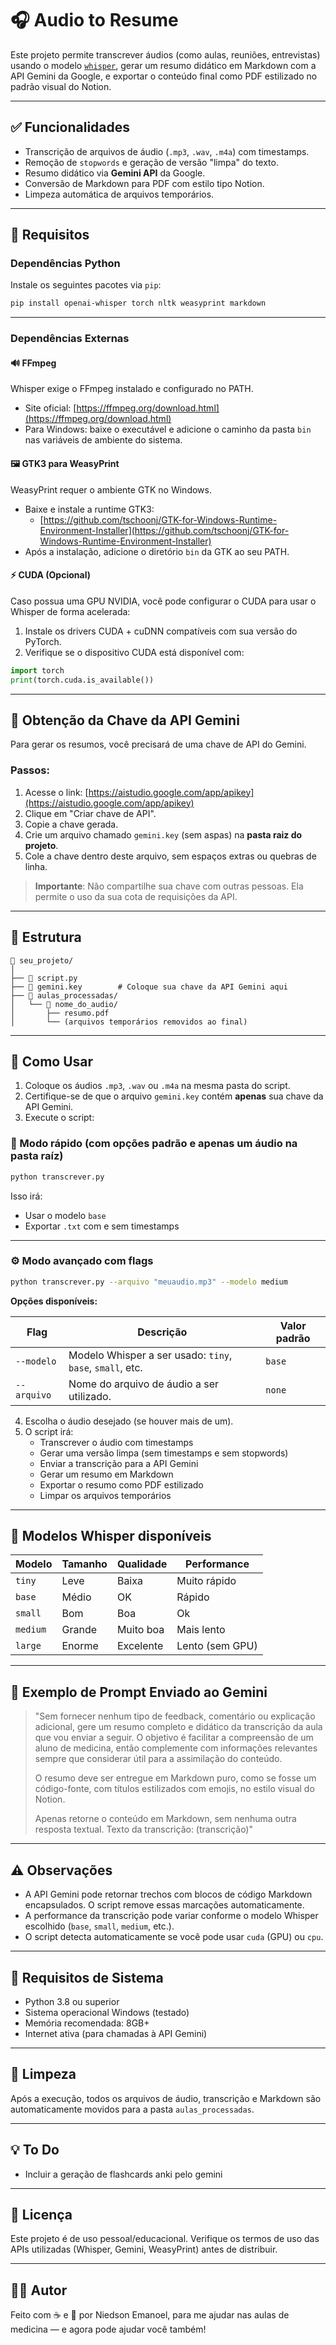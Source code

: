 # 🎧 Audio to Resume

Este projeto permite transcrever áudios (como aulas, reuniões, entrevistas) usando o modelo [`whisper`](https://github.com/openai/whisper), gerar um resumo didático em Markdown com a API Gemini da Google, e exportar o conteúdo final como PDF estilizado no padrão visual do Notion.

---

## ✅ Funcionalidades

- Transcrição de arquivos de áudio (`.mp3`, `.wav`, `.m4a`) com timestamps.
- Remoção de `stopwords` e geração de versão "limpa" do texto.
- Resumo didático via **Gemini API** da Google.
- Conversão de Markdown para PDF com estilo tipo Notion.
- Limpeza automática de arquivos temporários.

---

## 🚀 Requisitos

### Dependências Python

Instale os seguintes pacotes via `pip`:

```bash
pip install openai-whisper torch nltk weasyprint markdown
```

---

### Dependências Externas

#### 🔊 FFmpeg

Whisper exige o FFmpeg instalado e configurado no PATH.

- Site oficial: [https://ffmpeg.org/download.html](https://ffmpeg.org/download.html)
- Para Windows: baixe o executável e adicione o caminho da pasta `bin` nas variáveis de ambiente do sistema.

#### 🖼️ GTK3 para WeasyPrint

WeasyPrint requer o ambiente GTK no Windows.

- Baixe e instale a runtime GTK3:
  - [https://github.com/tschoonj/GTK-for-Windows-Runtime-Environment-Installer](https://github.com/tschoonj/GTK-for-Windows-Runtime-Environment-Installer)
- Após a instalação, adicione o diretório `bin` da GTK ao seu PATH.

#### ⚡ CUDA (Opcional)

Caso possua uma GPU NVIDIA, você pode configurar o CUDA para usar o Whisper de forma acelerada:

1. Instale os drivers CUDA + cuDNN compatíveis com sua versão do PyTorch.
2. Verifique se o dispositivo CUDA está disponível com:

```python
import torch
print(torch.cuda.is_available())
```

---

## 🔑 Obtenção da Chave da API Gemini

Para gerar os resumos, você precisará de uma chave de API do Gemini.

### Passos:

1. Acesse o link: [https://aistudio.google.com/app/apikey](https://aistudio.google.com/app/apikey)
2. Clique em "Criar chave de API".
3. Copie a chave gerada.
4. Crie um arquivo chamado `gemini.key` (sem aspas) na **pasta raiz do projeto**.
5. Cole a chave dentro deste arquivo, sem espaços extras ou quebras de linha.

> **Importante**: Não compartilhe sua chave com outras pessoas. Ela permite o uso da sua cota de requisições da API.

---

## 📁 Estrutura

```
📂 seu_projeto/
│
├── 📜 script.py
├── 🔑 gemini.key        # Coloque sua chave da API Gemini aqui
├── 📂 aulas_processadas/
│   └── 📂 nome_do_audio/
│       ├── resumo.pdf
│       └── (arquivos temporários removidos ao final)
```

---

## 🧠 Como Usar

1. Coloque os áudios `.mp3`, `.wav` ou `.m4a` na mesma pasta do script.
2. Certifique-se de que o arquivo `gemini.key` contém **apenas** sua chave da API Gemini.
3. Execute o script:

### 🎯 Modo rápido (com opções padrão e apenas um áudio na pasta raíz)

```bash
python transcrever.py 
```

Isso irá:
- Usar o modelo `base`
- Exportar `.txt` com e sem timestamps

---

### ⚙️ Modo avançado com flags

```bash
python transcrever.py --arquivo "meuaudio.mp3" --modelo medium 
```

**Opções disponíveis:**

| Flag              | Descrição                                                  | Valor padrão |
|-------------------|------------------------------------------------------------|--------------|
| `--modelo`        | Modelo Whisper a ser usado: `tiny`, `base`, `small`, etc.  | `base`       |
| `--arquivo`        | Nome do arquivo de áudio a ser utilizado.  | `none`       |

4. Escolha o áudio desejado (se houver mais de um).
5. O script irá:
   - Transcrever o áudio com timestamps
   - Gerar uma versão limpa (sem timestamps e sem stopwords)
   - Enviar a transcrição para a API Gemini
   - Gerar um resumo em Markdown
   - Exportar o resumo como PDF estilizado
   - Limpar os arquivos temporários

---

## 🧪 Modelos Whisper disponíveis

| Modelo   | Tamanho | Qualidade | Performance |
|----------|---------|-----------|-------------|
| `tiny`   | Leve    | Baixa     | Muito rápido |
| `base`   | Médio   | OK        | Rápido       |
| `small`  | Bom     | Boa       | Ok           |
| `medium` | Grande  | Muito boa | Mais lento   |
| `large`  | Enorme  | Excelente | Lento (sem GPU) |

---

## 📝 Exemplo de Prompt Enviado ao Gemini

> "Sem fornecer nenhum tipo de feedback, comentário ou explicação adicional, gere um resumo completo e didático da transcrição da aula que vou enviar a seguir. O objetivo é facilitar a compreensão de um aluno de medicina, então complemente com informações relevantes sempre que considerar útil para a assimilação do conteúdo.
>
> O resumo deve ser entregue em Markdown puro, como se fosse um código-fonte, com títulos estilizados com emojis, no estilo visual do Notion.
>
> Apenas retorne o conteúdo em Markdown, sem nenhuma outra resposta textual. Texto da transcrição: (transcrição)"

---

## ⚠️ Observações

- A API Gemini pode retornar trechos com blocos de código Markdown encapsulados. O script remove essas marcações automaticamente.
- A performance da transcrição pode variar conforme o modelo Whisper escolhido (`base`, `small`, `medium`, etc.).
- O script detecta automaticamente se você pode usar `cuda` (GPU) ou `cpu`.

---

## 📌 Requisitos de Sistema

- Python 3.8 ou superior
- Sistema operacional Windows (testado)
- Memória recomendada: 8GB+
- Internet ativa (para chamadas à API Gemini)

---

## 🧼 Limpeza

Após a execução, todos os arquivos de áudio, transcrição e Markdown são automaticamente movidos para a pasta `aulas_processadas`.

---

## 💡 To Do

- Incluir a geração de flashcards anki pelo gemini

---

## 📜 Licença

Este projeto é de uso pessoal/educacional. Verifique os termos de uso das APIs utilizadas (Whisper, Gemini, WeasyPrint) antes de distribuir.

---

## 👨‍💻 Autor

Feito com ☕ e 🧠 por Niedson Emanoel, para me ajudar nas aulas de medicina — e agora pode ajudar você também!
